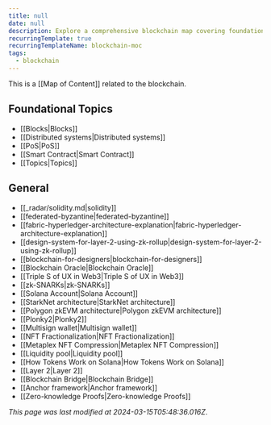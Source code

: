 ```yaml
---
title: null
date: null
description: Explore a comprehensive blockchain map covering foundational topics like blocks and PoS, plus advanced concepts such as zk-SNARKs, Layer 2 solutions, smart contracts, and blockchain oracles.
recurringTemplate: true
recurringTemplateName: blockchain-moc
tags:
  - blockchain
---
```


This is a [[Map of Content]] related to the blockchain.
## Foundational Topics

- [[Blocks|Blocks]]
- [[Distributed systems|Distributed systems]]
- [[PoS|PoS]]
- [[Smart Contract|Smart Contract]]
- [[Topics|Topics]]

## General

- [[_radar/solidity.md|solidity]]
- [[federated-byzantine|federated-byzantine]]
- [[fabric-hyperledger-architecture-explanation|fabric-hyperledger-architecture-explanation]]
- [[design-system-for-layer-2-using-zk-rollup|design-system-for-layer-2-using-zk-rollup]]
- [[blockchain-for-designers|blockchain-for-designers]]
- [[Blockchain Oracle|Blockchain Oracle]]
- [[Triple S of UX in Web3|Triple S of UX in Web3]]
- [[zk-SNARKs|zk-SNARKs]]
- [[Solana Account|Solana Account]]
- [[StarkNet architecture|StarkNet architecture]]
- [[Polygon zkEVM architecture|Polygon zkEVM architecture]]
- [[Plonky2|Plonky2]]
- [[Multisign wallet|Multisign wallet]]
- [[NFT Fractionalization|NFT Fractionalization]]
- [[Metaplex NFT Compression|Metaplex NFT Compression]]
- [[Liquidity pool|Liquidity pool]]
- [[How Tokens Work on Solana|How Tokens Work on Solana]]
- [[Layer 2|Layer 2]]
- [[Blockchain Bridge|Blockchain Bridge]]
- [[Anchor framework|Anchor framework]]
- [[Zero-knowledge Proofs|Zero-knowledge Proofs]]


*This page was last modified at 2024-03-15T05:48:36.016Z*.

